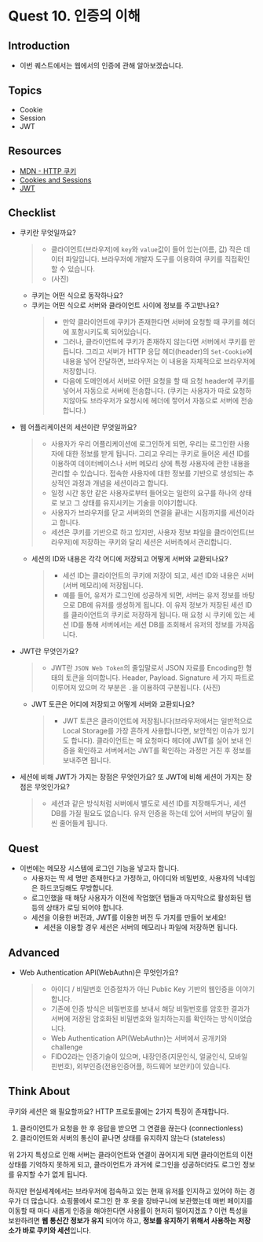 # Quest 10. 인증의 이해

## Introduction

- 이번 퀘스트에서는 웹에서의 인증에 관해 알아보겠습니다.

## Topics

- Cookie
- Session
- JWT

## Resources

- [MDN - HTTP 쿠키](https://developer.mozilla.org/ko/docs/Web/HTTP/Cookies)
- [Cookies and Sessions](https://web.stanford.edu/~ouster/cgi-bin/cs142-fall10/lecture.php?topic=cookie)
- [JWT](https://jwt.io/)

## Checklist

- 쿠키란 무엇일까요?
  > - 클라이언트(브라우저)에 `key`와 `value`값이 들어 있는(이름, 값) 작은 데이터 파일입니다. 브라우저에 개발자 도구를 이용하여 쿠키를 직접확인 할 수 있습니다.
  > - (사진)
  - 쿠키는 어떤 식으로 동작하나요?
  - 쿠키는 어떤 식으로 서버와 클라이언트 사이에 정보를 주고받나요?
    > - 만약 클라이언트에 쿠키가 존재한다면 서버에 요청할 때 쿠키를 헤더에 포함시키도록 되어있습니다.
    > - 그러나, 클라이언트에 쿠키가 존재하지 않는다면 서버에서 쿠키를 만듭니다. 그리고 서버가 HTTP 응답 헤더(header)의 `Set-Cookie`에 내용을 넣어 잔달하면, 브라우저는 이 내용을 자체적으로 브라우저에 저장합니다.
    > - 다음에 도메인에서 서버로 어떤 요청을 할 때 요청 header에 쿠키를 넣어서 자동으로 서버에 전송합니다. (쿠키는 사용자가 따로 요청하지않아도 브라우저가 요청시에 헤더에 젛어서 자동으로 서버에 전송합니다.)
- 웹 어플리케이션의 세션이란 무엇일까요?
  > - 사용자가 우리 어플리케이션에 로그인하게 되면, 우리는 로그인한 사용자에 대한 정보를 받게 됩니다. 그리고 우리는 쿠키로 들어온 세션 ID를 이용하여 데이터베이스나 서버 메모리 상에 특정 사용자에 관한 내용을 관리할 수 있습니다. 접속한 사용자에 대한 정보를 기반으로 생성되는 추상적인 과정과 개념을 세션이라고 합니다.
  > - 일정 시간 동안 같은 사용자로부터 들어오는 일련의 요구를 하나의 상태로 보고 그 상태를 유지시키는 기술을 이야기합니다.
  > - 사용자가 브라우저를 닫고 서버와의 연결을 끝내는 시점까지를 세션이라고 합니다.
  > - 세션은 쿠키를 기반으로 하고 있지만, 사용자 정보 파일을 클라이언트(브라우저)에 저장하는 쿠키와 달리 세션은 서버측에서 관리합니다.
  - 세션의 ID와 내용은 각각 어디에 저장되고 어떻게 서버와 교환되나요?
    > - 세션 ID는 클라이언트의 쿠키에 저장이 되고, 세션 ID와 내용은 서버(서버 메모리)에 저장됩니다.
    > - 예를 들어, 유저가 로그인에 성공하게 되면, 서버는 유저 정보를 바탕으로 DB에 유저를 생성하게 됩니다. 이 유저 정보가 저장된 세션 ID를 클라이언트의 쿠키로 저장하게 됩니다. 매 요청 시 쿠키에 있는 세션 ID를 통해 서버에서는 세션 DB를 조회해서 유저의 정보를 가져옵니다.
- JWT란 무엇인가요?
  > - JWT란 `JSON Web Token`의 줄임말로서 JSON 자료를 Encoding한 형태의 토큰을 의미합니다. Header, Payload. Signature 세 가지 파트로 이루어져 있으며 각 부분은 `.`을 이용하여 구분됩니다.
  >   (사진)
  - JWT 토큰은 어디에 저장되고 어떻게 서버와 교환되나요?
    > - JWT 토큰은 클라이언트에 저장됩니다(브라우저에서는 일반적으로 Local Storage를 가장 흔하게 사용합니다면, 보안적인 이슈가 있기도 합니다). 클라이언트는 매 요청마다 헤더에 JWT를 실어 보내 인증을 확인하고 서버에서는 JWT를 확인하는 과정만 거친 후 정보를 보내주면 됩니다.
- 세션에 비해 JWT가 가지는 장점은 무엇인가요? 또 JWT에 비해 세션이 가지는 장점은 무엇인가요?
  > - 세션과 같은 방식처럼 서버에서 별도로 세션 ID를 저장해두거나, 세션 DB를 가질 필요도 없습니다. 유저 인증을 하는데 있어 서버의 부담이 훨씬 줄어들게 됩니다.

## Quest

- 이번에는 메모장 시스템에 로그인 기능을 넣고자 합니다.
  - 사용자는 딱 세 명만 존재한다고 가정하고, 아이디와 비밀번호, 사용자의 닉네임은 하드코딩해도 무방합니다.
  - 로그인했을 때 해당 사용자가 이전에 작업했던 탭들과 마지막으로 활성화된 탭 등의 상태가 로딩 되어야 합니다.
  - 세션을 이용한 버전과, JWT를 이용한 버전 두 가지를 만들어 보세요!
    - 세션을 이용할 경우 세션은 서버의 메모리나 파일에 저장하면 됩니다.

## Advanced

- Web Authentication API(WebAuthn)은 무엇인가요?
  > - 아이디 / 비밀번호 인증절차가 아닌 Public Key 기반의 웹인증을 이야기합니다.
  > - 기존에 인증 방식은 비밀번호를 보내서 해당 비밀번호를 암호한 결과가 서버에 저장된 암호화된 비밀번호와 일치하는지를 확인하는 방식이었습니다.
  > - Web Authentication API(WebAuthn)는 서버에서 공개키와 challenge
  > - FIDO2라는 인증기술이 있으며, 내장인증(지문인식, 얼굴인식, 모바일 핀번호), 외부인증(전용인증어플, 하드웨어 보안키)이 있습니다.

## Think About

쿠키와 세션은 왜 필요할까요? HTTP 프로토콜에는 2가지 특징이 존재합니다.

1. 클라이언트가 요청을 한 후 응답을 받으면 그 연결을 끊는다 (connectionless)
2. 클라이언트와 서버의 통신이 끝나면 상태를 유지하지 않는다 (stateless)

위 2가지 특성으로 인해 서버는 클라이언트와 연결이 끊어지게 되면 클라이언트의 이전 상태를 기억하지 못하게 되고, 클라이언트가 과거에 로그인을 성공하더라도 로그인 정보를 유지할 수가 없게 됩니다.

하지만 현실세계에서는 브라우저에 접속하고 있는 현재 유저를 인지하고 있어야 하는 경우가 더 많습니다. 쇼핑몰에서 로그인 한 후 옷을 장바구니에 보관했는데 매번 페이지를 이동할 때 마다 새롭게 인증을 해야한다면 사용률이 현저히 떨어지겠죠 ? 이런 특성을 보완하려면 **웹 통신간 정보가 유지** 되어야 하고, **정보를 유지하기 위해서 사용하는 저장소가 바로 쿠키와 세션**입니다.
